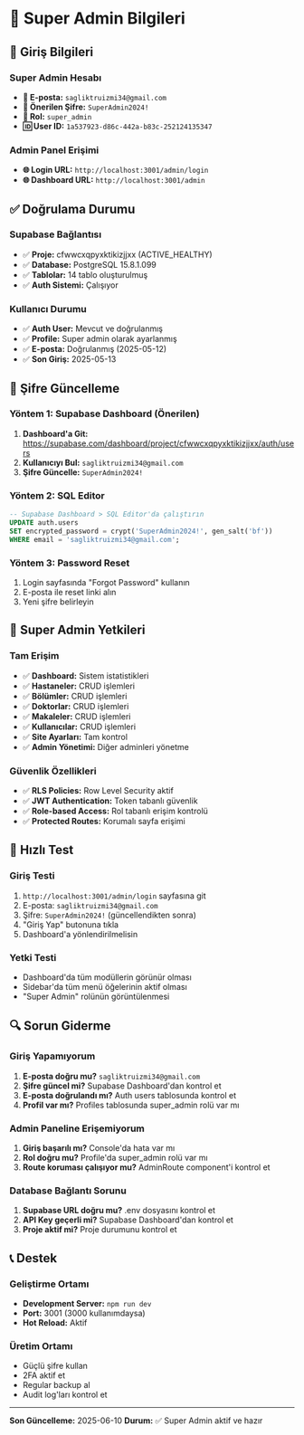 # 👑 Super Admin Bilgileri

## 🔐 Giriş Bilgileri

### Super Admin Hesabı
- **📧 E-posta:** `sagliktruizmi34@gmail.com`
- **🔑 Önerilen Şifre:** `SuperAdmin2024!`
- **👑 Rol:** `super_admin`
- **🆔 User ID:** `1a537923-d86c-442a-b83c-252124135347`

### Admin Panel Erişimi
- **🌐 Login URL:** `http://localhost:3001/admin/login`
- **🌐 Dashboard URL:** `http://localhost:3001/admin`

## ✅ Doğrulama Durumu

### Supabase Bağlantısı
- ✅ **Proje:** cfwwcxqpyxktikizjjxx (ACTIVE_HEALTHY)
- ✅ **Database:** PostgreSQL 15.8.1.099
- ✅ **Tablolar:** 14 tablo oluşturulmuş
- ✅ **Auth Sistemi:** Çalışıyor

### Kullanıcı Durumu
- ✅ **Auth User:** Mevcut ve doğrulanmış
- ✅ **Profile:** Super admin olarak ayarlanmış
- ✅ **E-posta:** Doğrulanmış (2025-05-12)
- ✅ **Son Giriş:** 2025-05-13

## 🔧 Şifre Güncelleme

### Yöntem 1: Supabase Dashboard (Önerilen)
1. **Dashboard'a Git:** https://supabase.com/dashboard/project/cfwwcxqpyxktikizjjxx/auth/users
2. **Kullanıcıyı Bul:** `sagliktruizmi34@gmail.com`
3. **Şifre Güncelle:** `SuperAdmin2024!`

### Yöntem 2: SQL Editor
```sql
-- Supabase Dashboard > SQL Editor'da çalıştırın
UPDATE auth.users 
SET encrypted_password = crypt('SuperAdmin2024!', gen_salt('bf'))
WHERE email = 'sagliktruizmi34@gmail.com';
```

### Yöntem 3: Password Reset
1. Login sayfasında "Forgot Password" kullanın
2. E-posta ile reset linki alın
3. Yeni şifre belirleyin

## 👑 Super Admin Yetkileri

### Tam Erişim
- ✅ **Dashboard:** Sistem istatistikleri
- ✅ **Hastaneler:** CRUD işlemleri
- ✅ **Bölümler:** CRUD işlemleri
- ✅ **Doktorlar:** CRUD işlemleri
- ✅ **Makaleler:** CRUD işlemleri
- ✅ **Kullanıcılar:** CRUD işlemleri
- ✅ **Site Ayarları:** Tam kontrol
- ✅ **Admin Yönetimi:** Diğer adminleri yönetme

### Güvenlik Özellikleri
- ✅ **RLS Policies:** Row Level Security aktif
- ✅ **JWT Authentication:** Token tabanlı güvenlik
- ✅ **Role-based Access:** Rol tabanlı erişim kontrolü
- ✅ **Protected Routes:** Korumalı sayfa erişimi

## 🚀 Hızlı Test

### Giriş Testi
1. `http://localhost:3001/admin/login` sayfasına git
2. E-posta: `sagliktruizmi34@gmail.com`
3. Şifre: `SuperAdmin2024!` (güncellendikten sonra)
4. "Giriş Yap" butonuna tıkla
5. Dashboard'a yönlendirilmelisin

### Yetki Testi
- Dashboard'da tüm modüllerin görünür olması
- Sidebar'da tüm menü öğelerinin aktif olması
- "Super Admin" rolünün görüntülenmesi

## 🔍 Sorun Giderme

### Giriş Yapamıyorum
1. **E-posta doğru mu?** `sagliktruizmi34@gmail.com`
2. **Şifre güncel mi?** Supabase Dashboard'dan kontrol et
3. **E-posta doğrulandı mı?** Auth users tablosunda kontrol et
4. **Profil var mı?** Profiles tablosunda super_admin rolü var mı

### Admin Paneline Erişemiyorum
1. **Giriş başarılı mı?** Console'da hata var mı
2. **Rol doğru mu?** Profile'da super_admin rolü var mı
3. **Route koruması çalışıyor mu?** AdminRoute component'i kontrol et

### Database Bağlantı Sorunu
1. **Supabase URL doğru mu?** .env dosyasını kontrol et
2. **API Key geçerli mi?** Supabase Dashboard'dan kontrol et
3. **Proje aktif mi?** Proje durumunu kontrol et

## 📞 Destek

### Geliştirme Ortamı
- **Development Server:** `npm run dev`
- **Port:** 3001 (3000 kullanımdaysa)
- **Hot Reload:** Aktif

### Üretim Ortamı
- Güçlü şifre kullan
- 2FA aktif et
- Regular backup al
- Audit log'ları kontrol et

---

**Son Güncelleme:** 2025-06-10
**Durum:** ✅ Super Admin aktif ve hazır
